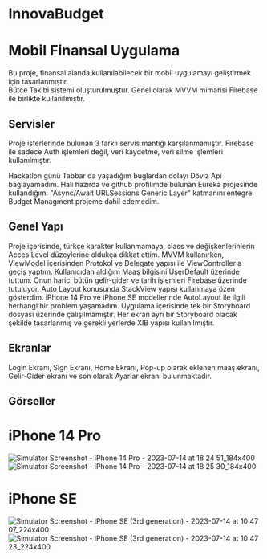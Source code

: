 # InnovaBudget

# Mobil Finansal Uygulama

Bu proje, finansal alanda kullanılabilecek bir mobil uygulamayı geliştirmek için tasarlanmıştır.  
Bütce Takibi sistemi oluşturulmuştur.
Genel olarak MVVM mimarisi Firebase ile birlikte kullanılmıştır.

## Servisler

Proje isterlerinde bulunan 3 farklı servis mantığı karşılanmamıştır.
Firebase ile sadece Auth işlemleri değil, veri kaydetme, veri silme işlemleri kullanılmıştır. 

Hackatlon günü Tabbar da yaşadığım buglardan dolayı Döviz Api bağlayamadım. 
Hali hazırda ve github profilimde bulunan Eureka projesinde kullandığım:
"Async/Await URLSessions Generic Layer" katmanını entegre Budget Managment projeme dahil edemedim.

## Genel Yapı

Proje içerisinde, türkçe karakter kullanmamaya, class ve değişkenlerinlerin Acces Level düzeylerine oldukça dikkat ettim.
MVVM kullanırken, ViewModel içerisinden Protokol ve Delegate yapısı ile ViewController a geçiş yaptım.
Kullanıcıdan aldığım Maaş bilgisini UserDefault üzerinde tuttum. Onun harici bütün gelir-gider ve tarih işlemleri Firebase üzerinde tutuluyor.
Auto Layout konusunda StackView yapısı kullanmaya özen gösterdim. iPhone 14 Pro ve iPhone SE  modellerinde AutoLayout ile ilgili herhangi bir problem yaşamadım.
Uygulama içerisinde tek bir Storyboard dosyası üzerinde çalışılmamıştır. Her ekran ayrı bir Storyboard olacak şekilde tasarlanmış ve gerekli yerlerde XIB yapısı kullanılmıştır.

## Ekranlar

Login Ekranı, Sign Ekranı, Home Ekranı, Pop-up olarak eklenen maaş ekranı, Gelir-Gider ekranı ve son olarak Ayarlar ekranı bulunmaktadır.

## Görseller

# iPhone 14 Pro
![Simulator Screenshot - iPhone 14 Pro - 2023-07-14 at 18 24 51_184x400](https://github.com/talhavarol-dev/InnovaBudget/assets/80515499/f8434b5e-4608-42af-ba2d-cd9a9897300e)
![Simulator Screenshot - iPhone 14 Pro - 2023-07-14 at 18 25 30_184x400](https://github.com/talhavarol-dev/InnovaBudget/assets/80515499/37a58fb0-059f-49e4-95ed-e0400307bedc)


# iPhone SE
![Simulator Screenshot - iPhone SE (3rd generation) - 2023-07-14 at 10 47 07_224x400](https://github.com/talhavarol-dev/InnovaBudget/assets/80515499/2a44cfca-ba76-475f-a198-6e6e28cbf792)
![Simulator Screenshot - iPhone SE (3rd generation) - 2023-07-14 at 10 47 23_224x400](https://github.com/talhavarol-dev/InnovaBudget/assets/80515499/e0d62ef7-5a15-4edc-ac53-1482cdae4fb2)
